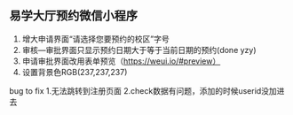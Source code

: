 ## 易学大厅预约微信小程序
1. 增大申请界面“请选择您要预约的校区”字号
2. 审核—审批界面只显示预约日期大于等于当前日期的预约(done yzy)
3. 申请审批界面改用表单预览（https://weui.io/#preview）
4. 设置背景色RGB(237,237,237)

bug to fix
1.无法跳转到注册页面
2.check数据有问题，添加的时候userid没加进去